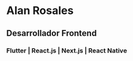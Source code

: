<h1>Alan Rosales</h1>
<h2>Desarrollador Frontend</h2>
<h3>Flutter | React.js | Next.js | React Native</h3>


